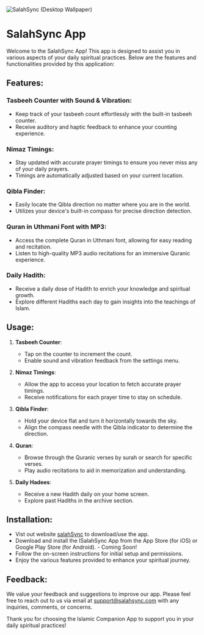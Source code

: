 
![SalahSync (Desktop Wallpaper)](https://github.com/nazrulislambhat/salahsync/assets/24292032/38d78d3d-43cc-4cb9-a8b4-87c55387471a)

# SalahSync App

Welcome to the SalahSync App! This app is designed to assist you in various aspects of your daily spiritual practices. Below are the features and functionalities provided by this application:

## Features:

### Tasbeeh Counter with Sound & Vibration:

- Keep track of your tasbeeh count effortlessly with the built-in tasbeeh counter.
- Receive auditory and haptic feedback to enhance your counting experience.

### Nimaz Timings:

- Stay updated with accurate prayer timings to ensure you never miss any of your daily prayers.
- Timings are automatically adjusted based on your current location.

### Qibla Finder:

- Easily locate the Qibla direction no matter where you are in the world.
- Utilizes your device's built-in compass for precise direction detection.

### Quran in Uthmani Font with MP3:

- Access the complete Quran in Uthmani font, allowing for easy reading and recitation.
- Listen to high-quality MP3 audio recitations for an immersive Quranic experience.

### Daily Hadith:

- Receive a daily dose of Hadith to enrich your knowledge and spiritual growth.
- Explore different Hadiths each day to gain insights into the teachings of Islam.

## Usage:

1. **Tasbeeh Counter**:

   - Tap on the counter to increment the count.
   - Enable sound and vibration feedback from the settings menu.

2. **Nimaz Timings**:

   - Allow the app to access your location to fetch accurate prayer timings.
   - Receive notifications for each prayer time to stay on schedule.

3. **Qibla Finder**:

   - Hold your device flat and turn it horizontally towards the sky.
   - Align the compass needle with the Qibla indicator to determine the direction.

4. **Quran**:

   - Browse through the Quranic verses by surah or search for specific verses.
   - Play audio recitations to aid in memorization and understanding.

5. **Daily Hadees**:
   - Receive a new Hadith daily on your home screen.
   - Explore past Hadiths in the archive section.

## Installation:

- Vist out website [salahSync](https://salahsync.com) to download/use the app.
- Download and install the ISalahSync App from the App Store (for iOS) or Google Play Store (for Android). - Coming Soon!
- Follow the on-screen instructions for initial setup and permissions.
- Enjoy the various features provided to enhance your spiritual journey.

## Feedback:

We value your feedback and suggestions to improve our app. Please feel free to reach out to us via email at [support@salahsync.com](mailto:support@salahsync.com) with any inquiries, comments, or concerns.

Thank you for choosing the Islamic Companion App to support you in your daily spiritual practices!
